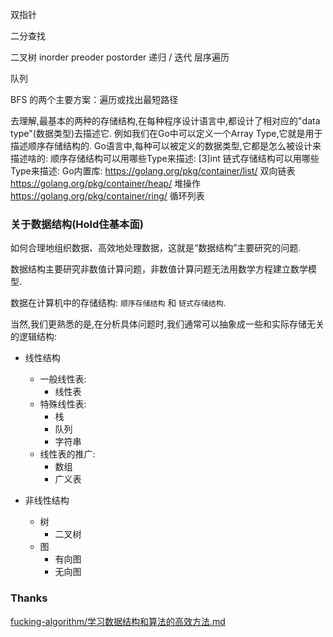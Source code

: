 双指针 

二分查找

二叉树
  inorder preoder postorder  递归 / 迭代
  层序遍历

队列

BFS 的两个主要方案：遍历或找出最短路径


去理解,最基本的两种的存储结构,在每种程序设计语言中,都设计了相对应的"data type"(数据类型)去描述它.
例如我们在Go中可以定义一个Array Type,它就是用于描述顺序存储结构的.
Go语言中,每种可以被定义的数据类型,它都是怎么被设计来描述啥的:
顺序存储结构可以用哪些Type来描述: [3]int 
链式存储结构可以用哪些Type来描述: 
Go内置库:
https://golang.org/pkg/container/list/  双向链表
https://golang.org/pkg/container/heap/  堆操作
https://golang.org/pkg/container/ring/  循环列表



### 关于数据结构(Hold住基本面)
如何合理地组织数据、高效地处理数据，这就是“数据结构”主要研究的问题.

数据结构主要研究非数值计算问题，非数值计算问题无法用数学方程建立数学模型.

数据在计算机中的存储结构: `顺序存储结构` 和 `链式存储结构`.

当然,我们更熟悉的是,在分析具体问题时,我们通常可以抽象成一些和实际存储无关的逻辑结构:
- 线性结构
    - 一般线性表: 
        - 线性表
    - 特殊线性表: 
        - 栈
        - 队列
        - 字符串
    - 线性表的推广: 
        - 数组
        - 广义表

- 非线性结构
    - 树
        - 二叉树
    - 图
        - 有向图
        - 无向图


### Thanks
[fucking-algorithm/学习数据结构和算法的高效方法.md](https://github.com/labuladong/fucking-algorithm/blob/master/%E7%AE%97%E6%B3%95%E6%80%9D%E7%BB%B4%E7%B3%BB%E5%88%97/%E5%AD%A6%E4%B9%A0%E6%95%B0%E6%8D%AE%E7%BB%93%E6%9E%84%E5%92%8C%E7%AE%97%E6%B3%95%E7%9A%84%E9%AB%98%E6%95%88%E6%96%B9%E6%B3%95.md)
